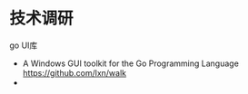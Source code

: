 # 技术调研


go UI库

* A Windows GUI toolkit for the Go Programming Language <https://github.com/lxn/walk>
* 